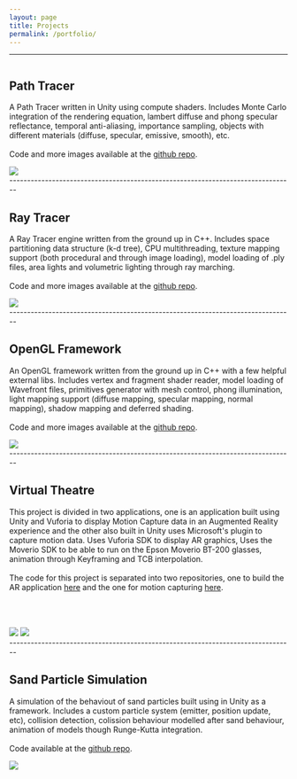 ```yaml
---
layout: page
title: Projects
permalink: /portfolio/
---
```


--------------------------------------------------------------------------------
<div class="row">
    <div class="two-thirds column">
     <h2>Path Tracer</h2>
        <p>
        A Path Tracer written in Unity using compute shaders. Includes Monte Carlo integration of the rendering equation, lambert diffuse and phong specular reflectance, temporal anti-aliasing, importance sampling, objects with different materials (diffuse, specular, emissive, smooth), etc.
        <br><br>Code and more images available at the <a href="https://github.com/fvcaputo/unitypathtracer">github repo</a>.
        </p>
    </div>
    <div class="one-third column">
        <a href="https://i.imgur.com/jATdhda.png"><img src="https://i.imgur.com/jATdhda.png"></a>
    </div>
</div>
--------------------------------------------------------------------------------
<div class="row">
    <div class="two-thirds column">
     <h2>Ray Tracer</h2>
        <p>
        A Ray Tracer engine written from the ground up in C++. Includes space partitioning data structure (k-d tree), CPU multithreading, texture mapping support (both procedural and through image loading), model loading of .ply files, area lights and volumetric lighting through ray marching.
        <br><br>Code and more images available at the <a href="https://github.com/fvcaputo/raytracer">github repo</a>.
        </p>
    </div>
    <div class="one-third column">
        <a href="https://i.imgur.com/QKPD53g.png"><img src="https://i.imgur.com/QKPD53g.png"></a>
    </div>
</div>
--------------------------------------------------------------------------------
<div class="row">
    <div class="two-thirds column">
     <h2>OpenGL Framework</h2>
        <p>
        An OpenGL framework written from the ground up in C++ with a few helpful external libs. Includes vertex and fragment shader reader, model loading of Wavefront files, primitives generator with mesh control, phong illumination, light mapping support (diffuse mapping, specular mapping, normal mapping), shadow mapping and deferred shading.
        <br><br>Code and more images available at the <a href="https://github.com/fvcaputo/openglframework">github repo</a>.
        </p>
    </div>
    <div class="one-third column">
        <a href="https://i.imgur.com/Fc1T4zq.jpg"><img src="https://i.imgur.com/Fc1T4zq.jpg"></a>
    </div>
</div>
--------------------------------------------------------------------------------
<div class="row">
    <div class="two-thirds column">
     <h2>Virtual Theatre</h2>
        <p>
        This project is divided in two applications, one is an application built using Unity and Vuforia to display Motion Capture data in an Augmented Reality experience and the other also built in Unity uses Microsoft's plugin to capture motion data. Uses Vuforia SDK to display AR graphics, Uses the Moverio SDK to be able to run on the Epson Moverio BT-200 glasses, animation through Keyframing and TCB interpolation.
        <br><br>The code for this project is separated into two repositories, one to build the AR application <a href="https://github.com/fvcaputo/virtualtheatre">here</a> and the one for motion capturing <a href="https://github.com/fvcaputo/kinectbodytracking">here</a>.
        </p>
    </div>
    <div class="one-third column">
        <a href="https://i.imgur.com/59plKev.png"><img src="https://i.imgur.com/59plKev.png"></a>
        <a href="https://i.imgur.com/A3doLfK.png"><img src="https://i.imgur.com/A3doLfK.png" style="margin-top:10%"></a>
    </div>
</div>
--------------------------------------------------------------------------------
<div class="row">
    <div class="two-thirds column">
     <h2>Sand Particle Simulation</h2>
        <p>
        A simulation of the behaviout of sand particles built using in Unity as a framework. Includes a custom particle system (emitter, position update, etc), collision detection, colission behaviour modelled after sand behaviour, animation of models though Runge-Kutta integration.
        <br><br>Code available at the <a href="https://github.com/fvcaputo/sandparticle">github repo</a>.
        </p>
    </div>
    <div class="one-third column">
        <a href="https://i.imgur.com/Vs4j2Ci.png"><img src="https://i.imgur.com/Vs4j2Ci.png"></a>
    </div>
</div>
